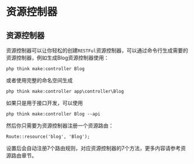 # 资源控制器

## 资源控制器

资源控制器可以让你轻松的创建`RESTFul`资源控制器，可以通过命令行生成需要的资源控制器，例如生成Blog资源控制器使用：

```
php think make:controller Blog
```

或者使用完整的命名空间生成

```
php think make:controller app\controller\Blog
```

如果只是用于接口开发，可以使用

```
php think make:controller Blog --api
```

然后你只需要为资源控制器注册一个资源路由：

```
Route::resource('blog', 'Blog');
```

设置后会自动注册7个路由规则，对应资源控制器的7个方法，更多内容请参考资源路由章节。